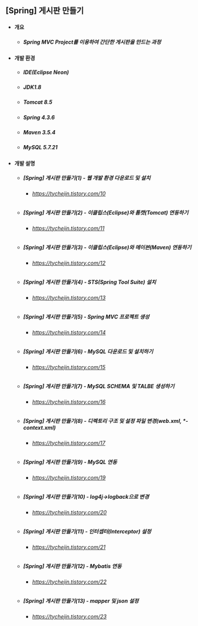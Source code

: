 ## [Spring] 게시판 만들기 
- #### 개요
  - ##### Spring MVC Project를 이용하여 간단한 게시판을 만드는 과정
  
- #### 개발 환경
  - ##### IDE(Eclipse Neon) 
  - ##### JDK1.8
  - ##### Tomcat 8.5
  - ##### Spring 4.3.6
  - ##### Maven 3.5.4
  - ##### MySQL 5.7.21

- #### 개발 설명
  - ##### [Spring] 게시판 만들기(1) - 웹 개발 환경 다운로드 및 설치
    - ###### https://tychejin.tistory.com/10
  - ##### [Spring] 게시판 만들기(2) - 이클립스(Eclipse)와 톰캣(Tomcat) 연동하기
    - ###### https://tychejin.tistory.com/11
  - ##### [Spring] 게시판 만들기(3) - 이클립스(Eclipse)와 메이븐(Maven) 연동하기
    - ###### https://tychejin.tistory.com/12
  - ##### [Spring] 게시판 만들기(4) - STS(Spring Tool Suite) 설치
    - ###### https://tychejin.tistory.com/13
  - ##### [Spring] 게시판 만들기(5) - Spring MVC 프로젝트 생성
    - ###### https://tychejin.tistory.com/14
  - ##### [Spring] 게시판 만들기(6) - MySQL 다운로드 및 설치하기
    - ###### https://tychejin.tistory.com/15
  - ##### [Spring] 게시판 만들기(7) - MySQL SCHEMA 및 TALBE 생성하기
    - ###### https://tychejin.tistory.com/16
  - ##### [Spring] 게시판 만들기(8) - 디렉토리 구조 및 설정 파일 변경(web.xml, *-context.xml)
    - ###### https://tychejin.tistory.com/17
  - ##### [Spring] 게시판 만들기(9) - MySQL 연동
    - ###### https://tychejin.tistory.com/19
  - ##### [Spring] 게시판 만들기(10) - log4j->logback으로 변경
    - ###### https://tychejin.tistory.com/20
  - ##### [Spring] 게시판 만들기(11) - 인터셉터(Interceptor) 설정
    - ###### https://tychejin.tistory.com/21
  - ##### [Spring] 게시판 만들기(12) - Mybatis 연동
    - ###### https://tychejin.tistory.com/22
  - ##### [Spring] 게시판 만들기(13) - mapper 및 json 설정
    - ###### https://tychejin.tistory.com/23